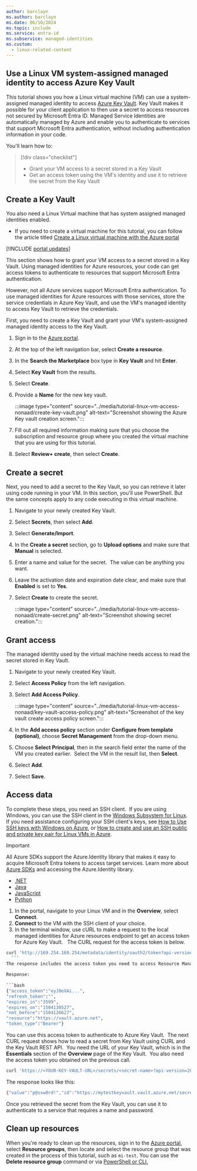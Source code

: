 ```yaml
---
author: barclayn
ms.author: barclayn
ms.date: 06/10/2024
ms.topic: include
ms.service: entra-id
ms.subservice: managed-identities
ms.custom:
  - linux-related-content
---
```


## Use a Linux VM system-assigned managed identity to access Azure Key Vault 

This tutorial shows you how a Linux virtual machine (VM) can use a system-assigned managed identity to access [Azure Key Vault](/azure/key-vault/general/overview). Key Vault makes it possible for your client application to then use a secret to access resources not secured by Microsoft Entra ID. Managed Service Identities are automatically managed by Azure and enable you to authenticate to services that support Microsoft Entra authentication, without including authentication information in your code.

You'll learn how to:

> [!div class="checklist"]
> * Grant your VM access to a secret stored in a Key Vault 
> * Get an access token using the VM's identity and use it to retrieve the secret from the Key Vault 
 
## Create a Key Vault  

You also need a Linux Virtual machine that has system assigned managed identities enabled.
  - If you need to create  a virtual machine for this tutorial, you can follow the article titled [Create a Linux virtual machine with the Azure portal](/azure/virtual-machines/linux/quick-create-portal#create-virtual-machine)


[!INCLUDE [portal updates](~/includes/portal-update.md)]

This section shows how to grant your VM access to a secret stored in a Key Vault. Using managed identities for Azure resources, your code can get access tokens to authenticate to resources that support Microsoft Entra authentication.

However, not all Azure services support Microsoft Entra authentication. To use managed identities for Azure resources with those services, store the service credentials in Azure Key Vault, and use the VM's managed identity to access Key Vault to retrieve the credentials.

First, you need to create a Key Vault and grant your VM's system-assigned managed identity access to the Key Vault.

1. Sign in to the [Azure portal](https://portal.azure.com/).
1. At the top of the left navigation bar, select **Create a resource**.
1. In the **Search the Marketplace** box type in **Key Vault** and hit **Enter**.
1. Select **Key Vault** from the results.
1. Select **Create**.
1. Provide a **Name** for the new key vault.

    :::image type="content" source="../media/tutorial-linux-vm-access-nonaad/create-key-vault.png" alt-text="Screenshot showing the Azure Key vault creation screen.":::

1. Fill out all required information making sure that you choose the subscription and resource group where you created the virtual machine that you are using for this tutorial.
1. Select **Review+ create**, then  select **Create**.

## Create a secret

Next, you need to add a secret to the Key Vault, so you can retrieve it later using code running in your VM. In this section, you'll use PowerShell. But the same concepts apply to any code executing in this virtual machine.

1. Navigate to your newly created Key Vault.
1. Select **Secrets**, then select **Add**.
1. Select **Generate/Import**.
1. In the **Create a secret** section, go to **Upload options** and make sure that **Manual** is selected.
1. Enter a name and value for the secret.  The value can be anything you want. 
1. Leave the activation date and expiration date clear, and make sure that **Enabled** is set to **Yes**. 
1. Select **Create** to create the secret.

   :::image type="content" source="../media/tutorial-linux-vm-access-nonaad/create-secret.png" alt-text="Screenshot showing secret creation.":::

## Grant access

The managed identity used by the virtual machine needs access to read the secret stored in Key Vault.

1. Navigate to your newly created Key Vault.
1. Select **Access Policy** from the left navigation.
1. Select **Add Access Policy**.

   :::image type="content" source="../media/tutorial-linux-vm-access-nonaad/key-vault-access-policy.png" alt-text="Screenshot of the key vault create access policy screen.":::

1. In the **Add access policy** section under **Configure from template (optional)**, choose **Secret Management** from the drop-down menu.
1. Choose **Select Principal**, then in the search field enter the name of the VM you created earlier.  Select the VM in the result list, then **Select**.
1. Select **Add**.
1. Select **Save**.

## Access data

To complete these steps, you need an SSH client.  If you are using Windows, you can use the SSH client in the [Windows Subsystem for Linux](/windows/wsl/about). If you need assistance configuring your SSH client's keys, see [How to Use SSH keys with Windows on Azure](/azure/virtual-machines/linux/ssh-from-windows), or [How to create and use an SSH public and private key pair for Linux VMs in Azure](/azure/virtual-machines/linux/mac-create-ssh-keys).

>[!IMPORTANT]
> All Azure SDKs support the Azure.Identity library that makes it easy to acquire Microsoft Entra tokens to access target services. Learn more about [Azure SDKs](https://azure.microsoft.com/downloads/) and accessing the Azure.Identity library.
> - [.NET](/dotnet/api/overview/azure/identity-readme)
> - [Java](/java/api/overview/azure/identity-readme)
> - [JavaScript](/javascript/api/overview/azure/identity-readme)
> - [Python](/python/api/overview/azure/identity-readme)


1. In the portal, navigate to your Linux VM and in the **Overview**, select **Connect**. 
1. **Connect** to the VM with the SSH client of your choice. 
1. In the terminal window, use cURL to make a request to the local managed identities for Azure resources endpoint to get an access token for Azure Key Vault.
 
  The CURL request for the access token is below.
    
  ```bash
  curl 'http://169.254.169.254/metadata/identity/oauth2/token?api-version=2018-02-01&resource=https%3A%2F%2Fvault.azure.net' -H Metadata:true
    ```
  The response includes the access token you need to access Resource Manager. 
    
  Response:
    
  ```bash
  {"access_token":"eyJ0eXAi...",
  "refresh_token":"",
  "expires_in":"3599",
  "expires_on":"1504130527",
  "not_before":"1504126627",
  "resource":"https://vault.azure.net",
  "token_type":"Bearer"} 
  ```
    
  You can use this access token to authenticate to Azure Key Vault.  The next CURL request shows how to read a secret from Key Vault using CURL and the Key Vault REST API.  You need the URL of your Key Vault, which is in the **Essentials** section of the **Overview** page of the Key Vault.  You also need the access token you obtained on the previous call. 
        
  ```bash
  curl 'https://<YOUR-KEY-VAULT-URL>/secrets/<secret-name>?api-version=2016-10-01' -H "Authorization: Bearer <ACCESS TOKEN>" 
  ```
    
  The response looks like this: 
    
  ```bash
  {"value":"p@ssw0rd!","id":"https://mytestkeyvault.vault.azure.net/secrets/MyTestSecret/7c2204c6093c4d859bc5b9eff8f29050","attributes":{"enabled":true,"created":1505088747,"updated":1505088747,"recoveryLevel":"Purgeable"}} 
  ```
    
Once you retrieved the secret from the Key Vault, you can use it to authenticate to a service that requires a name and password.

## Clean up resources

When you're ready to clean up the resources, sign in to the [Azure portal](https://portal.azure.com), select **Resource groups**, then locate and select the resource group that was created in the process of this tutorial, such as `mi-test`. You can use the **Delete resource group** command or via [PowerShell or CLI.](/azure/azure-resource-manager/management/delete-resource-group)
